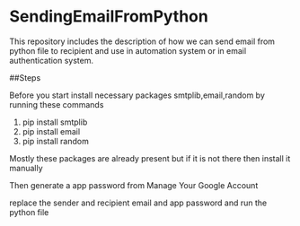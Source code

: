 # SendingEmailFromPython
This repository includes the description of how we can send email from python file to recipient and use in automation system or in email authentication system.

##Steps 

Before you start install necessary packages smtplib,email,random by running these commands

1. pip install smtplib
2. pip install email
3. pip install random

Mostly these packages are already present but if it is not there then install it manually

Then generate a app password from Manage Your Google Account

replace the sender and recipient email and app password and run the python file
